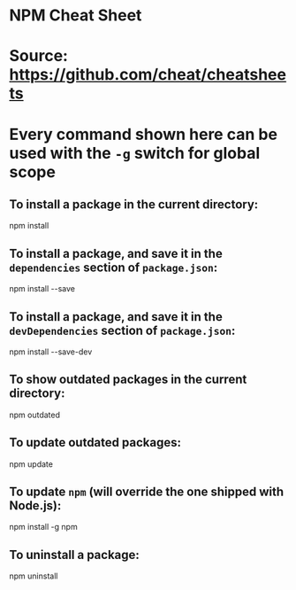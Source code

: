 # NPM Cheat Sheet
# Source: https://github.com/cheat/cheatsheets

# Every command shown here can be used with the `-g` switch for global scope

## To install a package in the current directory:
npm install <package>

## To install a package, and save it in the `dependencies` section of `package.json`:
npm install --save <package>

## To install a package, and save it in the `devDependencies` section of `package.json`:
npm install --save-dev <package>

## To show outdated packages in the current directory:
npm outdated

## To update outdated packages:
npm update

## To update `npm` (will override the one shipped with Node.js):
npm install -g npm

## To uninstall a package:
npm uninstall <package>